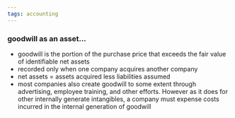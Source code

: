 ```yaml
---
tags: accounting
---
```


### goodwill as an asset...
- goodwill is the portion of the purchase price that exceeds the fair value of identifiable net assets
- recorded only when one company acquires another company
- net assets = assets acquired less liabilities assumed
- most companies also create goodwill to some extent through advertising, employee training, and other efforts. However as it does for other internally generate intangibles, a company must expense costs incurred in the internal generation of goodwill 